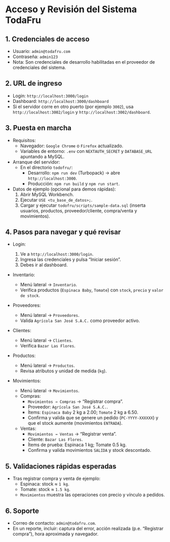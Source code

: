 # Acceso y Revisión del Sistema TodaFru



## 1. Credenciales de acceso
- Usuario: `admin@todafru.com`
- Contraseña: `admin123`
- Nota: Son credenciales de desarrollo habilitadas en el proveedor de credenciales del sistema.

## 2. URL de ingreso
- Login: `http://localhost:3000/login`
- Dashboard: `http://localhost:3000/dashboard`
- Si el servidor corre en otro puerto (por ejemplo `3002`), usa `http://localhost:3002/login` y `http://localhost:3002/dashboard`.

## 3. Puesta en marcha
- Requisitos:
  - Navegador: `Google Chrome` o `Firefox` actualizado.
  - Variables de entorno: `.env` con `NEXTAUTH_SECRET` y `DATABASE_URL` apuntando a MySQL.
- Arranque del servidor:
  - En el directorio `todofru/`: 
    - Desarrollo: `npm run dev` (Turbopack) → abre `http://localhost:3000`.
    - Producción: `npm run build` y `npm run start`.
- Datos de ejemplo (opcional para demos rápidas):
  1. Abrir MySQL Workbench.
  2. Ejecutar `USE <tu_base_de_datos>;`.
  3. Cargar y ejecutar `todofru/scripts/sample-data.sql` (inserta usuarios, productos, proveedor/cliente, compra/venta y movimientos).

## 4. Pasos para navegar y qué revisar
- Login:
  1. Ve a `http://localhost:3000/login`.
  2. Ingresa las credenciales y pulsa “Iniciar sesión”.
  3. Debes ir al dashboard.

- Inventario:
  - Menú lateral → `Inventario`.
  - Verifica productos (`Espinaca Baby`, `Tomate`) con `stock`, `precio` y `valor de stock`.

- Proveedores:
  - Menú lateral → `Proveedores`.
  - Valida `Agrícola San José S.A.C.` como proveedor activo.

- Clientes:
  - Menú lateral → `Clientes`.
  - Verifica `Bazar Las Flores`.

- Productos:
  - Menú lateral → `Productos`.
  - Revisa atributos y unidad de medida (`kg`).

- Movimientos:
  - Menú lateral → `Movimientos`.
  - Compras:
    - `Movimientos → Compras` → “Registrar compra”.
    - Proveedor: `Agrícola San José S.A.C.`.
    - Ítems: `Espinaca Baby` 2 kg a 2.00; `Tomate` 2 kg a 6.50.
    - Confirma y valida que se genere un pedido (`PC-YYYY-XXXXXX`) y que el stock aumente (movimientos `ENTRADA`).
  - Ventas:
    - `Movimientos → Ventas` → “Registrar venta”.
    - Cliente: `Bazar Las Flores`.
    - Ítems de prueba: Espinaca 1 kg; Tomate 0.5 kg.
    - Confirma y valida movimientos `SALIDA` y stock descontado.

## 5. Validaciones rápidas esperadas
- Tras registrar compra y venta de ejemplo:
  - Espinaca: stock ≈ `1 kg`.
  - Tomate: stock ≈ `1.5 kg`.
  - `Movimientos` muestra las operaciones con precio y vínculo a pedidos.

## 6. Soporte
- Correo de contacto: `admin@todafru.com`.
- En un reporte, incluir: captura del error, acción realizada (p.e. “Registrar compra”), hora aproximada y navegador.